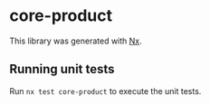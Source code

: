 # core-product

This library was generated with [Nx](https://nx.dev).

## Running unit tests

Run `nx test core-product` to execute the unit tests.
